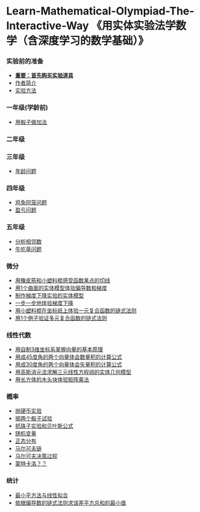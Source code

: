 # Learn-Mathematical-Olympiad-The-Interactive-Way 《用实体实验法学数学（含深度学习的数学基础）》

### 实验前的准备

- [**重要：首先购买实验道具**]()
- [作者简介]()
- [实验方法]()

### 一年级(学龄前)

- [用骰子做加法](/chapters/一年级(学龄前)/用骰子做加法.md)

### 二年级

### 三年级

- [年龄问题](/chapters/三年级/年龄问题.md)

### 四年级

- [鸡兔同笼问题](/chapters/四年级/鸡兔同笼问题.md)
- [盈亏问题](/chapters/四年级/盈亏问题.md)

### 五年级

- [分析相邻数](/chapters/五年级/分析相邻数.md)
- [牛吃草问题](/chapters/五年级/牛吃草问题.md)

### 微分

- [用橡皮筋和小塑料棍感受函数某点的切线](/chapters/微分/用橡皮筋和小塑料棍感受函数某点的切线.md)
- [用1个曲面的实体模型体验偏导数和梯度](/chapters/微分/用1个曲面的实体模型体验偏导数和梯度.md)
- [制作梯度下降实验的实体模型](/chapters/微分/制作梯度下降实验的实体模型.md)
- [一步一步地体验梯度下降](/chapters/微分/一步一步地体验梯度下降.md)
- [用小塑料棍在坐标纸上体验一元复合函数的链式法则](/chapters/微分/用小塑料棍在坐标纸上体验一元复合函数的链式法则.md)
- [用1个例子验证多元复合函数的链式法则](/chapters/微分/用1个例子验证多元复合函数的链式法则.md)

### 线性代数

- [用自制3维坐标系掌握向量的基本原理](/chapters/线性代数/用自制3维坐标系掌握向量的基本原理.md)
- [用成45度角的两个向量体会数量积的计算公式](/chapters/线性代数/用成45度角的两个向量体会数量积的计算公式.md)
- [用成30度角的两个向量体会矢量积的计算公式](/chapters/线性代数/用成30度角的两个向量体会矢量积的计算公式.md)
- [用高斯消元法求解三元线性方程组的实体几何模型](/chapters/线性代数/用高斯消元法求解三元线性方程组的实体几何模型.md)
- [用长方体的木头块体验矩阵乘法](/chapters/线性代数/用长方体的木头块体验矩阵乘法.md)

### 概率

- [抛硬币实验](/chapters/概率/抛硬币实验.md)
- [掷两个骰子试验](/chapters/概率/掷两个骰子试验.md)
- [抓珠子实验和贝叶斯公式](/chapters/概率/抓珠子实验和贝叶斯公式.md)
- [随机变量](/chapters/概率/？？？？.md)
- [正态分布](/chapters/概率/？？？？.md)
- [马尔可夫链](/chapters/概率/？？？？.md)
- [马尔可夫决策过程](/chapters/概率/？？？？.md)
- [蒙特卡洛？？](/chapters/概率/？？？？.md)

### 统计

- [最小平方法与线性拟合](/chapters/统计/最小平方法与线性拟合.md)
- [依据偏导数的链式法则求误差平方总和的最小值](/chapters/统计/依据偏导数的链式法则求误差平方总和的最小值.md)